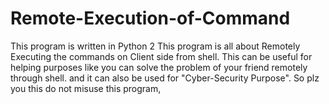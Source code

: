 # Remote-Execution-of-Command
This program is written in Python 2
This program is all about Remotely Executing the commands on Client side from shell. This can be useful for helping purposes like you can solve the problem of your friend remotely through shell. and it can also be used for "Cyber-Security Purpose". So plz you this do not misuse this program,
